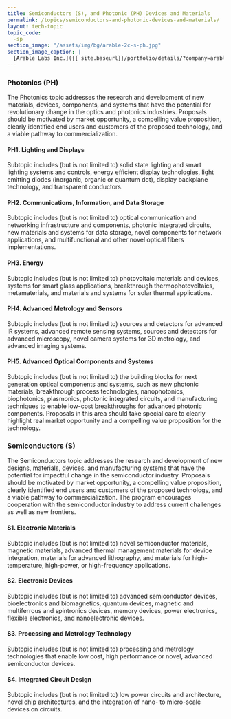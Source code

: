 ```yaml
---
title: Semiconductors (S), and Photonic (PH) Devices and Materials
permalink: /topics/semiconductors-and-photonic-devices-and-materials/
layout: tech-topic
topic_code: 
  -sp
section_image: "/assets/img/bg/arable-2c-s-ph.jpg"
section_image_caption: |
  [Arable Labs Inc.]({{ site.baseurl}}/portfolio/details/?company=arable-labs-inc#arable-labs-inc)’s advanced microclimate and crop growth monitoring device, the Mark.
---
```

### Photonics (PH) 
The Photonics topic addresses the research and development of new materials, devices, components, and systems that have the potential for revolutionary change in the optics and photonics industries. Proposals should be motivated by market opportunity, a compelling value proposition, clearly identified end users and customers of the proposed technology, and a viable pathway to commercialization. 

#### PH1. Lighting and Displays 
Subtopic includes (but is not limited to) solid state lighting and smart lighting systems and controls, energy efficient display technologies, light emitting diodes (inorganic, organic or quantum dot), display backplane technology, and transparent conductors. 

#### PH2. Communications, Information, and Data Storage   
Subtopic includes (but is not limited to) optical communication and networking infrastructure and components, photonic integrated circuits, new materials and systems for data storage, novel components for network applications, and multifunctional and other novel optical fibers implementations. 

#### PH3. Energy  
Subtopic includes (but is not limited to) photovoltaic materials and devices, systems for smart glass applications, breakthrough thermophotovoltaics, metamaterials, and materials and systems for solar thermal applications. 

#### PH4. Advanced Metrology and Sensors 
Subtopic includes (but is not limited to) sources and detectors for advanced IR systems, advanced remote sensing systems, sources and detectors for advanced microscopy, novel camera systems for 3D metrology, and advanced imaging systems. 

#### PH5. Advanced Optical Components and Systems 
Subtopic includes (but is not limited to) the building blocks for next generation optical components and systems, such as new photonic materials, breakthrough process technologies, nanophotonics, biophotonics, plasmonics, photonic integrated circuits, and manufacturing techniques to enable low-cost breakthroughs for advanced photonic components. Proposals in this area should take special care to clearly highlight real market opportunity and a compelling value proposition for the technology. 

### Semiconductors (S)  
The Semiconductors topic addresses the research and development of new designs, materials, devices, and manufacturing systems that have the potential for impactful change in the semiconductor industry. Proposals should be motivated by market opportunity, a compelling value proposition, clearly identified end users and customers of the proposed technology, and a viable pathway to commercialization. The program encourages cooperation with the semiconductor industry to address current challenges as well as new frontiers. 

#### S1. Electronic Materials 
Subtopic includes (but is not limited to) novel semiconductor materials, magnetic materials, advanced thermal management materials for device integration, materials for advanced lithography, and materials for high-temperature, high-power, or high-frequency applications. 

#### S2. Electronic Devices  
Subtopic includes (but is not limited to) advanced semiconductor devices, bioelectronics and biomagnetics, quantum devices, magnetic and multiferrous and spintronics devices, memory devices, power electronics, flexible electronics, and nanoelectronic devices.  

#### S3. Processing and Metrology Technology  
Subtopic includes (but is not limited to) processing and metrology technologies that enable low cost, high performance or novel, advanced semiconductor devices. 
  
#### S4. Integrated Circuit Design
Subtopic includes (but is not limited to) low power circuits and architecture, novel chip architectures, and the integration of nano- to micro-scale devices on circuits.
